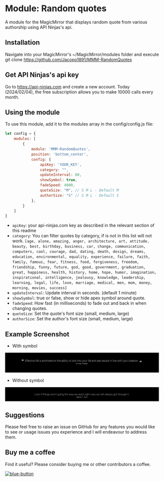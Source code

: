 # Module: Random quotes

A module for the MagicMirror that displays random quote from various authorship using API Ninjas's api.

## Installation

Navigate into your MagicMirror's ~/MagicMirror/modules folder and execute git clone <https://github.com/Jacopo1891/MMM-RandomQuotes>

## Get API Ninjas's api key

Go to <https://api-ninjas.com> and create a new account. Today (2024/02/04), the free subscription allows you to make 10000 calls every month.

## Using the module

To use this module, add it to the modules array in the config/config.js file:

```JavaScript
let config = {
    modules: [
        {
            module: 'MMM-RandomQuotes',
            position: 'bottom_center',
            config: {
                apiKey: 'YOUR_KEY',
                category: "",
                updateInterval: 60,
                showSymbol: true,
                fadeSpeed: 4000,
                quoteSize: "M", // S M L - Default M
                authorSize: "S" // S M L - Default S
            },
        }
    ]
}
```

- `apiKey`: your api-ninjas.com key as described in the relevant section of this readme
- `category`: You can filter quotes by category, if is not in this list will not work. `[age, alone, amazing, anger, architecture, art, attitude, beauty, best, birthday, business, car, change, communication, computers, cool, courage, dad, dating, death, design, dreams, education, environmental, equality, experience, failure, faith, family, famous, fear, fitness, food, forgiveness, freedom, friendship, funny, future, god, good, government, graduation, great, happiness, health, history, home, hope, humor, imagination, inspirational, intelligence, jealousy, knowledge, leadership, learning, legal, life, love, marriage, medical, men, mom, money, morning, movies, success]`
- `updateInterval`: Update interval in seconds. (default 1 minute)
- `showSymbol`: true or false, show or hide apex symbol around quote.
- `fadeSpeed`: How fast (in milliseconds) to fade out and back in when changing quotes.
- `quoteSize`: Set the quote's font size (small, medium, large)
- `authorSize`: Set the author's font size (small, medium, large)

## Example Screenshot

- With symbol

![Screenshot with symbol](screen/01-quote_apex.png)

- Without symbol

![Screenshot without symbol](screen/02-quote_without_apex.png)

## Suggestions

Please feel free to raise an issue on GitHub for any features you would like to see or usage issues you experience and I will endeavour to address them.

## Buy me a coffee

Find it useful? Please consider buying me or other contributors a coffee.

<a href="https://www.buymeacoffee.com/jacopo1891d">
<img style="height: 51px; width: 181px; max-width: 100%;" alt="blue-button" src="https://github.com/Jacopo1891/MMM-GoogleTrafficTimes/assets/5861330/43f41b8d-13e5-4711-877d-cab090bc56b0">
</a>
